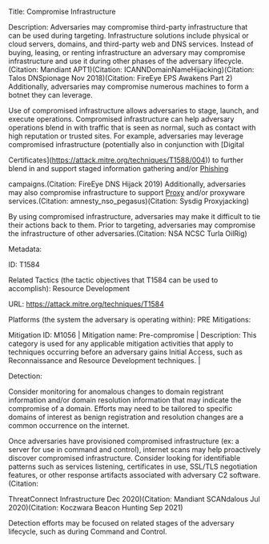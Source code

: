 Title: Compromise Infrastructure

Description: Adversaries may compromise third-party infrastructure that can be used during targeting. Infrastructure solutions include physical or cloud servers, domains, and third-party web and DNS services. Instead of buying, leasing, or renting infrastructure an adversary may compromise infrastructure and use it during other phases of the adversary lifecycle.(Citation: Mandiant APT1)(Citation: ICANNDomainNameHijacking)(Citation: Talos DNSpionage Nov 2018)(Citation: FireEye EPS Awakens Part 2) Additionally, adversaries may compromise numerous machines to form a botnet they can leverage.

Use of compromised infrastructure allows adversaries to stage, launch, and execute operations. Compromised infrastructure can help adversary operations blend in with traffic that is seen as normal, such as contact with high reputation or trusted sites. For example, adversaries may leverage compromised infrastructure (potentially also in conjunction with [Digital

Certificates](https://attack.mitre.org/techniques/T1588/004)) to further blend in and support staged information gathering and/or [Phishing](https://attack.mitre.org/techniques/T1566)

campaigns.(Citation: FireEye DNS Hijack 2019) Additionally, adversaries may also compromise infrastructure to support [Proxy](https://attack.mitre.org/techniques/T1090) and/or proxyware services.(Citation: amnesty_nso_pegasus)(Citation: Sysdig Proxyjacking)

By using compromised infrastructure, adversaries may make it difficult to tie their actions back to them. Prior to targeting, adversaries may compromise the infrastructure of other adversaries.(Citation: NSA NCSC Turla OilRig)

Metadata:

ID: T1584

Related Tactics (the tactic objectives that T1584 can be used to accomplish): Resource Development

URL: https://attack.mitre.org/techniques/T1584

Platforms (the system the adversary is operating within): PRE Mitigations:

Mitigation ID: M1056 | Mitigation name: Pre-compromise | Description: This category is used for any applicable mitigation activities that apply to techniques occurring before an adversary gains Initial Access, such as Reconnaissance and Resource Development techniques. |

Detection:

Consider monitoring for anomalous changes to domain registrant information and/or domain resolution information that may indicate the compromise of a domain. Efforts may need to be tailored to specific domains of interest as benign registration and resolution changes are a common occurrence on the internet.

Once adversaries have provisioned compromised infrastructure (ex: a server for use in command and control), internet scans may help proactively discover compromised infrastructure. Consider looking for identifiable patterns such as services listening, certificates in use, SSL/TLS negotiation features, or other response artifacts associated with adversary C2 software.(Citation:

ThreatConnect Infrastructure Dec 2020)(Citation: Mandiant SCANdalous Jul 2020)(Citation: Koczwara Beacon Hunting Sep 2021)

Detection efforts may be focused on related stages of the adversary lifecycle, such as during Command and Control.